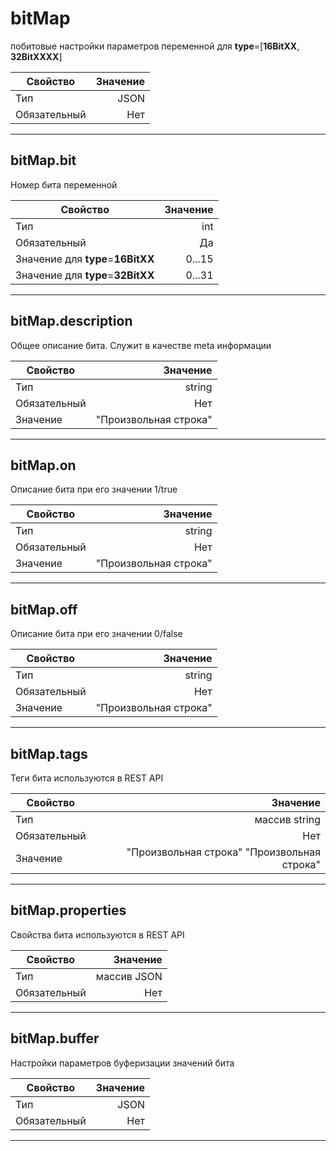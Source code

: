 # bitMap

побитовые настройки параметров  переменной для **type**=[**16BitXX**, **32BitXXXX**]

|Свойство|Значение|
|----|---:|
|Тип|JSON|
|Обязательный|Нет|

----

## bitMap.bit

Номер бита переменной

|Свойство|Значение|
|----|---:|
|Тип|int|
|Обязательный|Да|
|Значение для **type**=**16BitXX**|0...15|
|Значение для **type**=**32BitXX**|0...31|

----

## bitMap.description

Общее описание бита.  Служит в качестве meta информации

|Свойство|Значение|
|----|---:|
|Тип|string|
|Обязательный|Нет|
|Значение|"Произвольная строка"|

----

## bitMap.on

Описание бита при его значении 1/true

|Свойство|Значение|
|----|---:|
|Тип|string|
|Обязательный|Нет|
|Значение|"Произвольная строка"|

----

## bitMap.off

Описание бита при его значении 0/false

|Свойство|Значение|
|----|---:|
|Тип|string|
|Обязательный|Нет|
|Значение|"Произвольная строка"|

----

## bitMap.tags

Теги бита используются в  REST API

|Свойство|Значение|
|----|---:|
|Тип|массив string|
|Обязательный|Нет|
|Значение|"Произвольная строка" "Произвольная строка"|

----

## bitMap.properties

Свойства бита используются в  REST API

|Свойство|Значение|
|----|---:|
|Тип|массив JSON|
|Обязательный|Нет|

----

## bitMap.buffer

Настройки параметров буферизации значений бита

|Свойство|Значение|
|----|---:|
|Тип|JSON|
|Обязательный|Нет|

----
